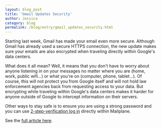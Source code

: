 ```yaml
---
layout: blog_post
title: 'Gmail Updates Security'
author: Jessica
category: blog
permalink: /blog/entry/gmail_updates_security.html
---
```


Starting last week, Gmail has made your email even more secure. Although Gmail has already used a secure HTTPS connection, the new update makes sure your emails are also encrypted when traveling directly within Google's data centers.

What does it all mean? Well, it means that you don't have to worry about anyone listening in on your messages no matter where you are (home, work, public wifi...) or what you're on (computer, phone, tablet...). Of course, this will not protect you from Google itself and will not hold law enforcement agencies back from requesting access to your data. But encrypting while traveling within Google's data centers makes it harder for anyone outside of Google to intercept information on their servers.

Other ways to stay safe is to ensure you are using a strong password and you can use [2-step-verification log in](http://mailplaneapp.com/howto/entry/two_factor_authentication) directly within Mailplane. 

See the [full article here](http://gmailblog.blogspot.ch/2014/03/staying-at-forefront-of-email-security.html).